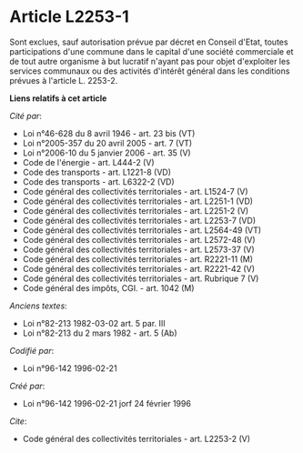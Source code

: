 # Article L2253-1

Sont exclues, sauf autorisation prévue par décret en Conseil d'Etat, toutes participations d'une commune dans le capital
d'une société commerciale et de tout autre organisme à but lucratif n'ayant pas pour objet d'exploiter les services communaux
ou des activités d'intérêt général dans les conditions prévues à l'article L. 2253-2.

**Liens relatifs à cet article**

_Cité par_:

  - Loi n°46-628 du 8 avril 1946 - art. 23 bis (VT)
  - Loi n°2005-357 du 20 avril 2005 - art. 7 (VT)
  - Loi n°2006-10 du 5 janvier 2006 - art. 35 (V)
  - Code de l'énergie - art. L444-2 (V)
  - Code des transports - art. L1221-8 (VD)
  - Code des transports - art. L6322-2 (VD)
  - Code général des collectivités territoriales - art. L1524-7 (V)
  - Code général des collectivités territoriales - art. L2251-1 (VD)
  - Code général des collectivités territoriales - art. L2251-2 (V)
  - Code général des collectivités territoriales - art. L2253-7 (VD)
  - Code général des collectivités territoriales - art. L2564-49 (VT)
  - Code général des collectivités territoriales - art. L2572-48 (V)
  - Code général des collectivités territoriales - art. L2573-37 (V)
  - Code général des collectivités territoriales - art. R2221-11 (M)
  - Code général des collectivités territoriales - art. R2221-42 (V)
  - Code général des collectivités territoriales - art. Rubrique 7 (V)
  - Code général des impôts, CGI. - art. 1042 (M)

_Anciens textes_:

  - Loi n°82-213 1982-03-02 art. 5 par. III
  - Loi n°82-213 du 2 mars 1982 - art. 5 (Ab)

_Codifié par_:

  - Loi n°96-142 1996-02-21

_Créé par_:

  - Loi n°96-142 1996-02-21 jorf 24 février 1996

_Cite_:

  - Code général des collectivités territoriales - art. L2253-2 (V)
